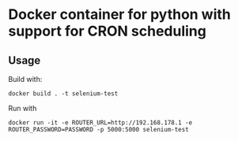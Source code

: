 # Docker container for python with support for CRON scheduling

## Usage

Build with:

```
docker build . -t selenium-test
```


Run with 

```
docker run -it -e ROUTER_URL=http://192.168.178.1 -e ROUTER_PASSWORD=PASSWORD -p 5000:5000 selenium-test
```